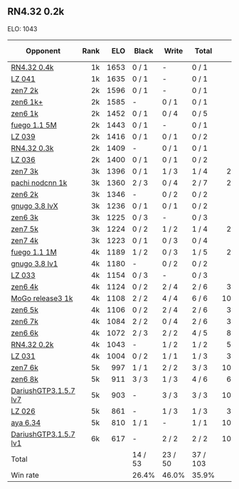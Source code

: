 ## RN4.32 0.2k ##

ELO: 1043

Opponent | Rank | ELO | Black | Write | Total | Win rate
---------|-----:|----:|-------|-------|-------|-------:
[RN4.32 0.4k](RN4.32%200.4k.md) | 1k | 1653 | 0 / 1 | - | 0 / 1 | 0.0%
[LZ 041](LZ%20041.md) | 1k | 1635 | 0 / 1 | - | 0 / 1 | 0.0%
[zen7 2k](zen7%202k.md) | 2k | 1596 | 0 / 1 | - | 0 / 1 | 0.0%
[zen6 1k+](zen6%201k+.md) | 2k | 1585 | - | 0 / 1 | 0 / 1 | 0.0%
[zen6 1k](zen6%201k.md) | 2k | 1452 | 0 / 1 | 0 / 4 | 0 / 5 | 0.0%
[fuego 1.1 5M](fuego%201.1%205M.md) | 2k | 1443 | 0 / 1 | - | 0 / 1 | 0.0%
[LZ 039](LZ%20039.md) | 2k | 1416 | 0 / 1 | 0 / 1 | 0 / 2 | 0.0%
[RN4.32 0.3k](RN4.32%200.3k.md) | 2k | 1409 | - | 0 / 1 | 0 / 1 | 0.0%
[LZ 036](LZ%20036.md) | 2k | 1400 | 0 / 1 | 0 / 1 | 0 / 2 | 0.0%
[zen7 3k](zen7%203k.md) | 3k | 1396 | 0 / 1 | 1 / 3 | 1 / 4 | 25.0%
[pachi nodcnn 1k](pachi%20nodcnn%201k.md) | 3k | 1360 | 2 / 3 | 0 / 4 | 2 / 7 | 28.6%
[zen6 2k](zen6%202k.md) | 3k | 1346 | - | 0 / 2 | 0 / 2 | 0.0%
[gnugo 3.8 lvX](gnugo%203.8%20lvX.md) | 3k | 1236 | 0 / 1 | 0 / 1 | 0 / 2 | 0.0%
[zen6 3k](zen6%203k.md) | 3k | 1225 | 0 / 3 | - | 0 / 3 | 0.0%
[zen7 5k](zen7%205k.md) | 3k | 1224 | 0 / 2 | 1 / 2 | 1 / 4 | 25.0%
[zen7 4k](zen7%204k.md) | 3k | 1223 | 0 / 1 | 0 / 3 | 0 / 4 | 0.0%
[fuego 1.1 1M](fuego%201.1%201M.md) | 4k | 1189 | 1 / 2 | 0 / 3 | 1 / 5 | 20.0%
[gnugo 3.8 lv1](gnugo%203.8%20lv1.md) | 4k | 1180 | - | 0 / 2 | 0 / 2 | 0.0%
[LZ 033](LZ%20033.md) | 4k | 1154 | 0 / 3 | - | 0 / 3 | 0.0%
[zen6 4k](zen6%204k.md) | 4k | 1124 | 0 / 2 | 2 / 4 | 2 / 6 | 33.3%
[MoGo release3 1k](MoGo%20release3%201k.md) | 4k | 1108 | 2 / 2 | 4 / 4 | 6 / 6 | 100.0%
[zen6 5k](zen6%205k.md) | 4k | 1106 | 0 / 2 | 2 / 4 | 2 / 6 | 33.3%
[zen6 7k](zen6%207k.md) | 4k | 1084 | 2 / 2 | 0 / 4 | 2 / 6 | 33.3%
[zen6 6k](zen6%206k.md) | 4k | 1072 | 2 / 3 | 2 / 2 | 4 / 5 | 80.0%
[RN4.32 0.2k](RN4.32%200.2k.md) | 4k | 1043 | - | 1 / 2 | 1 / 2 | 50.0%
[LZ 031](LZ%20031.md) | 4k | 1004 | 0 / 2 | 1 / 1 | 1 / 3 | 33.3%
[zen7 6k](zen7%206k.md) | 5k | 997 | 1 / 1 | 2 / 2 | 3 / 3 | 100.0%
[zen6 8k](zen6%208k.md) | 5k | 911 | 3 / 3 | 1 / 3 | 4 / 6 | 66.7%
[DariushGTP3.1.5.7 lv7](DariushGTP3.1.5.7%20lv7.md) | 5k | 903 | - | 3 / 3 | 3 / 3 | 100.0%
[LZ 026](LZ%20026.md) | 5k | 861 | - | 1 / 3 | 1 / 3 | 33.3%
[aya 6.34](aya%206.34.md) | 5k | 810 | 1 / 1 | - | 1 / 1 | 100.0%
[DariushGTP3.1.5.7 lv1](DariushGTP3.1.5.7%20lv1.md) | 6k | 617 | - | 2 / 2 | 2 / 2 | 100.0%
Total | | | 14 / 53 | 23 / 50 | 37 / 103 | 
Win rate| | | 26.4% | 46.0% | 35.9% | 
